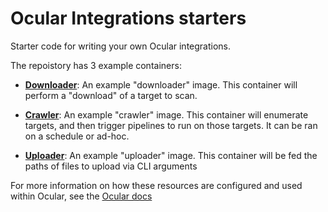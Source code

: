 # Ocular Integrations starters

Starter code for writing your own Ocular integrations.

The repoistory has 3 example containers:

- **[Downloader](/downloader/)**: An example "downloader" image.
  This container will perform a "download" of a target to scan.

- **[Crawler](/crawler/)**: An example "crawler" image.
  This container will enumerate targets, and then trigger pipelines to run on those targets.
  It can be ran on a schedule or ad-hoc.

- **[Uploader](/uploader/)**: An example "uploader" image.
  This container will be fed the paths of files to upload via CLI arguments
  
For more information on how these resources are configured and used within Ocular,
see the [Ocular docs](https://github.com/crashappsec/ocular?tab=readme-ov-file#definitions)